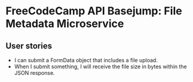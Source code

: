 # FreeCodeCamp API Basejump: File Metadata Microservice

## User stories
- I can submit a FormData object that includes a file upload.
- When I submit something, I will receive the file size in bytes within the JSON response.

